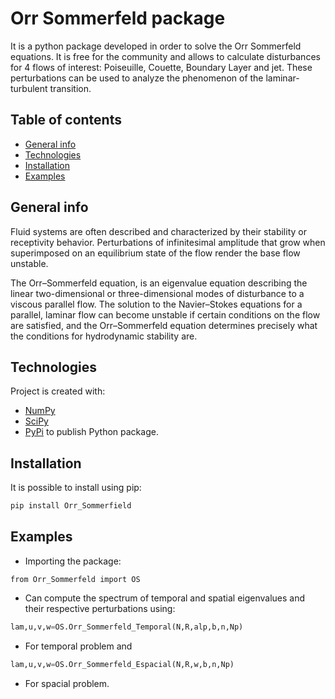 # Orr Sommerfeld package
It is a python package developed in order to solve the Orr Sommerfeld equations. It is free for the community and allows to calculate disturbances for 4 flows of interest: Poiseuille, Couette, Boundary Layer and jet. These perturbations can be used to analyze the phenomenon of the laminar-turbulent transition. 
 
## Table of contents
* [General info](#general-info)
* [Technologies](#technologies)
* [Installation](#installation)
* [Examples](#examples)

## General info

Fluid systems are often described and characterized by their stability or receptivity behavior. Perturbations of infinitesimal amplitude that grow when superimposed on an equilibrium state of the flow render the base flow unstable.

The Orr–Sommerfeld equation, is an eigenvalue equation describing the linear two-dimensional or three-dimensional modes of disturbance to a viscous parallel flow. The solution to the Navier–Stokes equations for a parallel, laminar flow can become unstable if certain conditions on the flow are satisfied, and the Orr–Sommerfeld equation determines precisely what the conditions for hydrodynamic stability are.

## Technologies
Project is created with:
* [NumPy](https://numpy.org/)
* [SciPy](https://scipy.org/)
* [PyPi](https://pypi.org/) to publish Python package.


## Installation
It is possible to install using pip:
```Python
pip install Orr_Sommerfield
```
## Examples
* Importing the package:
```Python3.9
from Orr_Sommerfeld import OS
```
* Can compute the spectrum of temporal and spatial eigenvalues and their respective perturbations using:
```Python
lam,u,v,w=OS.Orr_Sommerfeld_Temporal(N,R,alp,b,n,Np)
```
* For temporal problem and 
```Python
lam,u,v,w=OS.Orr_Sommerfeld_Espacial(N,R,w,b,n,Np)
```
* For spacial problem.
